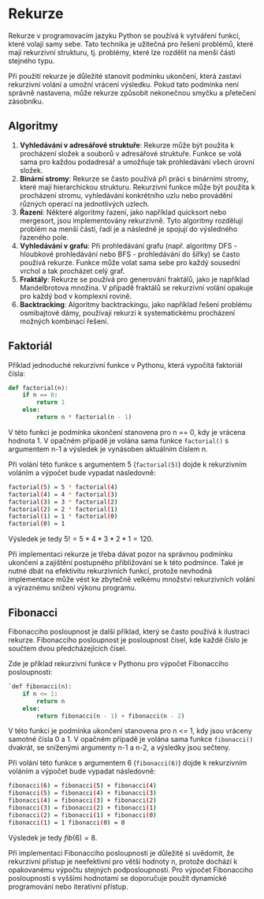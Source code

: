 # Rekurze
Rekurze v programovacím jazyku Python se používá k vytváření funkcí, které volají samy sebe. Tato technika je užitečná pro řešení problémů, které mají rekurzivní strukturu, tj. problémy, které lze rozdělit na menší části stejného typu.

Při použití rekurze je důležité stanovit podmínku ukončení, která zastaví rekurzivní volání a umožní vrácení výsledku. Pokud tato podmínka není správně nastavena, může rekurze způsobit nekonečnou smyčku a přetečení zásobníku.

## Algoritmy

1. **Vyhledávání v adresářové struktuře**: Rekurze může být použita k procházení složek a souborů v adresářové struktuře. Funkce se volá sama pro každou podadresář a umožňuje tak prohledávání všech úrovní složek.
2. **Binární stromy**: Rekurze se často používá při práci s binárními stromy, které mají hierarchickou strukturu. Rekurzivní funkce může být použita k procházení stromu, vyhledávání konkrétního uzlu nebo provádění různých operací na jednotlivých uzlech.
3. **Řazení**: Některé algoritmy řazení, jako například quicksort nebo mergesort, jsou implementovány rekurzivně. Tyto algoritmy rozdělují problém na menší části, řadí je a následně je spojují do výsledného řazeného pole.
4. **Vyhledávání v grafu**: Při prohledávání grafu (např. algoritmy DFS - hloubkové prohledávání nebo BFS - prohledávání do šířky) se často používá rekurze. Funkce může volat sama sebe pro každý sousední vrchol a tak procházet celý graf.
5. **Fraktály**: Rekurze se používá pro generování fraktálů, jako je například Mandelbrotova množina. V případě fraktálů se rekurzivní volání opakuje pro každý bod v komplexní rovině.
6. **Backtracking**: Algoritmy backtrackingu, jako například řešení problému osmibajtové dámy, používají rekurzi k systematickému procházení možných kombinací řešení.

## Faktoriál
Příklad jednoduché rekurzivní funkce v Pythonu, která vypočítá faktoriál čísla:
```python
def factorial(n):     
	if n == 0:        
		return 1     
	else:         
		return n * factorial(n - 1)
```

V této funkci je podmínka ukončení stanovena pro n == 0, kdy je vrácena hodnota 1. V opačném případě je volána sama funkce `factorial()` s argumentem n-1 a výsledek je vynásoben aktuálním číslem n.

Při volání této funkce s argumentem 5 (`factorial(5)`) dojde k rekurzivním voláním a výpočet bude vypadat následovně:

```bash
factorial(5) = 5 * factorial(4) 
factorial(4) = 4 * factorial(3) 
factorial(3) = 3 * factorial(2) 
factorial(2) = 2 * factorial(1) 
factorial(1) = 1 * factorial(0) 
factorial(0) = 1
```

Výsledek je tedy $5! = 5 * 4 * 3 * 2 * 1 = 120$.

Při implementaci rekurze je třeba dávat pozor na správnou podmínku ukončení a zajištění postupného přibližování se k této podmínce. Také je nutné dbát na efektivitu rekurzivních funkcí, protože nevhodná implementace může vést ke zbytečně velkému množství rekurzivních volání a výraznému snížení výkonu programu.

## Fibonacci
Fibonacciho posloupnost je další příklad, který se často používá k ilustraci rekurze. Fibonacciho posloupnost je posloupnost čísel, kde každé číslo je součtem dvou předcházejících čísel.

Zde je příklad rekurzivní funkce v Pythonu pro výpočet Fibonacciho posloupnosti:
```Python
`def fibonacci(n):     
	if n <= 1:         
		return n     
	else:         
		return fibonacci(n - 1) + fibonacci(n - 2)
```

V této funkci je podmínka ukončení stanovena pro n <= 1, kdy jsou vráceny samotné čísla 0 a 1. V opačném případě je volána sama funkce `fibonacci()` dvakrát, se sníženými argumenty n-1 a n-2, a výsledky jsou sečteny.

Při volání této funkce s argumentem 6 (`fibonacci(6)`) dojde k rekurzivním voláním a výpočet bude vypadat následovně:

```bash
fibonacci(6) = fibonacci(5) + fibonacci(4) 
fibonacci(5) = fibonacci(4) + fibonacci(3) 
fibonacci(4) = fibonacci(3) + fibonacci(2) 
fibonacci(3) = fibonacci(2) + fibonacci(1) 
fibonacci(2) = fibonacci(1) + fibonacci(0) 
fibonacci(1) = 1 fibonacci(0) = 0
```

Výsledek je tedy $fib(6) = 8$.

Při implementaci Fibonacciho posloupnosti je důležité si uvědomit, že rekurzivní přístup je neefektivní pro větší hodnoty n, protože dochází k opakovanému výpočtu stejných podposloupností. Pro výpočet Fibonacciho posloupnosti s vyššími hodnotami se doporučuje použít dynamické programování nebo iterativní přístup.
